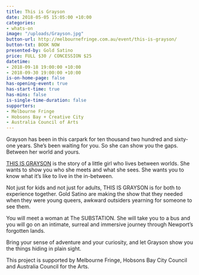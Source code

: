 ```yaml
---
title: This is Grayson
date: 2018-05-05 15:05:00 +10:00
categories:
- whats-on
image: "/uploads/Grayson.jpg"
button-url: http://melbournefringe.com.au/event/this-is-grayson/
button-txt: BOOK NOW
presented-by: Gold Satino
price: FULL $30 / CONCESSION $25
datetime:
- 2018-09-18 19:00:00 +10:00
- 2018-09-30 19:00:00 +10:00
is-on-home-page: false
has-opening-event: true
has-start-time: true
has-mins: false
is-single-time-duration: false
supporters:
- Melbourne Fringe
- Hobsons Bay + Creative City
- Australia Council of Arts
---
```


Grayson has been in this carpark for ten thousand two hundred and sixty-one years. She’s been waiting for you. So she can show you the gaps. Between her world and yours.

[THIS IS GRAYSON](http://melbournefringe.com.au/event/this-is-grayson/) is the story of a little girl who lives between worlds. She wants to show you who she meets and what she sees. She wants you to know what it’s like to live in the in-between.

Not just for kids and not just for adults, THIS IS GRAYSON is for both to experience together. Gold Satino are making the show that they needed when they were young queers, awkward outsiders yearning for someone to see them.

You will meet a woman at The SUBSTATION. She will take you to a bus and you will go on an intimate, surreal and immersive journey through Newport’s forgotten lands.

Bring your sense of adventure and your curiosity, and let Grayson show you the things hiding in plain sight.

This project is supported by Melbourne Fringe, Hobsons Bay City Council and Australia Council for the Arts.